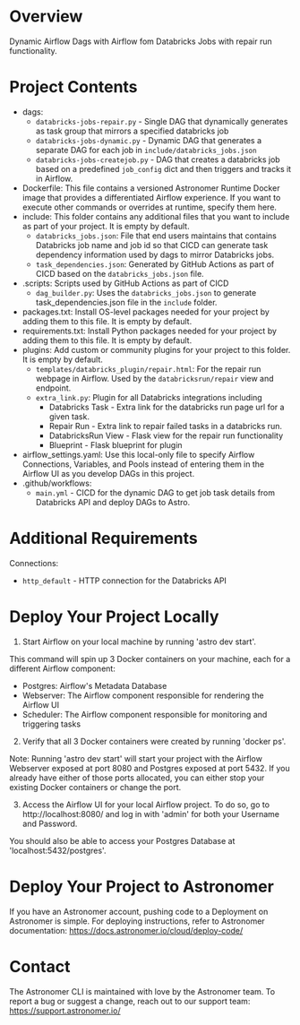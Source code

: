 Overview
========
Dynamic Airflow Dags with Airflow fom Databricks Jobs with repair run functionality.

Project Contents
================
- dags: 
  - `databricks-jobs-repair.py` - Single DAG that dynamically generates as task group that mirrors a specified databricks job
  - `databricks-jobs-dynamic.py` - Dynamic DAG that generates a separate DAG for each job in `include/databricks_jobs.json`
  - `databricks-jobs-createjob.py` - DAG that creates a databricks job based on a predefined `job_config` dict and then triggers and tracks it in Airflow.
- Dockerfile: This file contains a versioned Astronomer Runtime Docker image that provides a differentiated Airflow experience. If you want to execute other commands or overrides at runtime, specify them here.
- include: This folder contains any additional files that you want to include as part of your project. It is empty by default.
  - `databricks_jobs.json`: File that end users maintains that contains Databricks job name and job id so that CICD can generate task dependency information used by dags to mirror Databricks jobs.
  - `task_dependencies.json`: Generated by GitHub Actions as part of CICD based on the `databricks_jobs.json` file.
- .scripts: Scripts used by GitHub Actions as part of CICD
  - `dag_builder.py`: Uses the `databricks_jobs.json` to generate task_dependencies.json file in the `include` folder.
- packages.txt: Install OS-level packages needed for your project by adding them to this file. It is empty by default.
- requirements.txt: Install Python packages needed for your project by adding them to this file. It is empty by default.
- plugins: Add custom or community plugins for your project to this folder. It is empty by default.
  - `templates/databricks_plugin/repair.html`: For the repair run webpage in Airflow. Used by the `databricksrun/repair` view and endpoint.
  - `extra_link.py`: Plugin for all Databricks integrations including
    - Databricks Task - Extra link for the databricks run page url for a given task.
    - Repair Run - Extra link to repair failed tasks in a databricks run.
    - DatabricksRun View - Flask view for the repair run functionality 
    - Blueprint - Flask blueprint for plugin
- airflow_settings.yaml: Use this local-only file to specify Airflow Connections, Variables, and Pools instead of entering them in the Airflow UI as you develop DAGs in this project.
- .github/workflows:
  - `main.yml` - CICD for the dynamic DAG to get job task details from Databricks API and deploy DAGs to Astro.

Additional Requirements
=======================
Connections:
- `http_default` - HTTP connection for the Databricks API

Deploy Your Project Locally
===========================

1. Start Airflow on your local machine by running 'astro dev start'.

This command will spin up 3 Docker containers on your machine, each for a different Airflow component:

- Postgres: Airflow's Metadata Database
- Webserver: The Airflow component responsible for rendering the Airflow UI
- Scheduler: The Airflow component responsible for monitoring and triggering tasks

2. Verify that all 3 Docker containers were created by running 'docker ps'.

Note: Running 'astro dev start' will start your project with the Airflow Webserver exposed at port 8080 and Postgres exposed at port 5432. If you already have either of those ports allocated, you can either stop your existing Docker containers or change the port.

3. Access the Airflow UI for your local Airflow project. To do so, go to http://localhost:8080/ and log in with 'admin' for both your Username and Password.

You should also be able to access your Postgres Database at 'localhost:5432/postgres'.

Deploy Your Project to Astronomer
=================================

If you have an Astronomer account, pushing code to a Deployment on Astronomer is simple. For deploying instructions, refer to Astronomer documentation: https://docs.astronomer.io/cloud/deploy-code/

Contact
=======

The Astronomer CLI is maintained with love by the Astronomer team. To report a bug or suggest a change, reach out to our support team: https://support.astronomer.io/